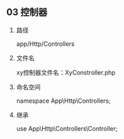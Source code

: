 ## 03 控制器
1. 路径

    app/Http/Controllers
2. 文件名

    xy控制器文件名：XyConstroller.php
    
3. 命名空间

    namespace App\Http\Controllers;
4. 继承

    use App\Http\Controllers\Controller;